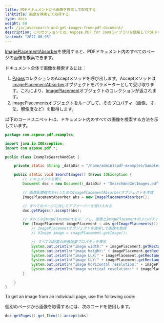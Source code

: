 ```yaml
---
title: PDFドキュメントから画像を検索して取得する
linktitle: 画像を検索して取得する
type: docs
weight: 60
url: /ja/java/search-and-get-images-from-pdf-document/
description: このセクションでは、Aspose.PDF for Javaライブラリを使用してPDFドキュメントから画像を検索して取得する方法を説明します。
lastmod: "2021-06-05"
---
```


[ImagePlacementAbsorber](https://reference.aspose.com/pdf/java/com.aspose.pdf/ImagePlacementAbsorber)を使用すると、PDFドキュメント内のすべてのページの画像を検索できます。

ドキュメント全体で画像を検索するには：

1. [Pages](https://reference.aspose.com/pdf/java/com.aspose.pdf/PageCollection)コレクションのAcceptメソッドを呼び出します。Acceptメソッドは[ImagePlacementAbsorber](https://reference.aspose.com/pdf/java/com.aspose.pdf/ImagePlacementAbsorber)オブジェクトをパラメーターとして受け取ります。これにより、[ImagePlacement](https://reference.aspose.com/pdf/java/com.aspose.pdf/ImagePlacement)オブジェクトのコレクションが返されます。
1. ImagePlacementsオブジェクトをループして、そのプロパティ（画像、寸法、解像度など）を取得します。

以下のコードスニペットは、ドキュメント内のすべての画像を検索する方法を示しています。

```java
package com.aspose.pdf.examples;

import java.io.IOException;
import com.aspose.pdf.*;

public class ExampleSearchAndGet {

    private static String _dataDir = "/home/admin1/pdf-examples/Samples/";

    public static void SearchImages() throws IOException {
        // ドキュメントを開く
        Document doc = new Document(_dataDir + "SearchAndGetImages.pdf");

        // 画像配置検索を行うためのImagePlacementAbsorberオブジェクトを作成
        ImagePlacementAbsorber abs = new ImagePlacementAbsorber();

        // すべてのページに対してアブソーバーを受け入れる
        doc.getPages().accept(abs);

        // すべてのImagePlacementをループし、画像とImagePlacementのプロパティを取得
        for (ImagePlacement imagePlacement : abs.getImagePlacements()) {
            // ImagePlacementオブジェクトを使用して画像を取得
            // XImage image = imagePlacement.getImage();

            // すべての配置の画像配置プロパティを表示
            System.out.println("image width:" + imagePlacement.getRectangle().getWidth());
            System.out.println("image height:" + imagePlacement.getRectangle().getHeight());
            System.out.println("image LLX:" + imagePlacement.getRectangle().getLLX());
            System.out.println("image LLY:" + imagePlacement.getRectangle().getLLY());
            System.out.println("image horizontal resolution:" + imagePlacement.getResolution().getX());
            System.out.println("image vertical resolution:" + imagePlacement.getResolution().getY());
        }

    }
}
```

To get an image from an individual page, use the following code:

個別のページから画像を取得するには、次のコードを使用します。

```java
doc.getPages().get_Item(1).accept(abs)
```